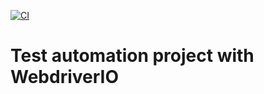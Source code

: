 [![CI](https://github.com/Paulojft94/webdriverIO/actions/workflows/run-tests.yml/badge.svg)](https://github.com/Paulojft94/webdriverIO/actions/workflows/run-tests.yml)

# Test automation project with WebdriverIO
